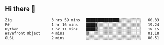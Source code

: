 ## Hi there 👋

 <!--START_SECTION:waka-->

```txt
Zig                  3 hrs 59 mins   ███████████████░░░░░░░░░░   60.33 %
F#                   1 hr 16 mins    ████▓░░░░░░░░░░░░░░░░░░░░   19.24 %
Python               1 hr 11 mins    ████▓░░░░░░░░░░░░░░░░░░░░   18.15 %
Wavefront Object     4 mins          ▒░░░░░░░░░░░░░░░░░░░░░░░░   01.18 %
GLSL                 2 mins          ░░░░░░░░░░░░░░░░░░░░░░░░░   00.51 %
```

<!--END_SECTION:waka-->

<!--
**ValentinRapp/ValentinRapp** is a ✨ _special_ ✨ repository because its `README.md` (this file) appears on your GitHub profile.

Here are some ideas to get you started:

- 🔭 I’m currently working on ...
- 🌱 I’m currently learning ...
- 👯 I’m looking to collaborate on ...
- 🤔 I’m looking for help with ...
- 💬 Ask me about ...
- 📫 How to reach me: ...
- 😄 Pronouns: ...
- ⚡ Fun fact: ...
-->
